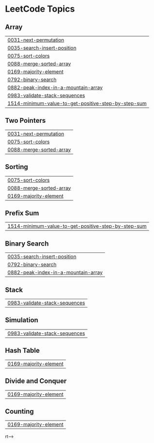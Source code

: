 

<!---LeetCode Topics Start-->
# LeetCode Topics
## Array
|  |
| ------- |
| [0031-next-permutation](https://github.com/mayankissrani/Leetcode-Questions/tree/master/0031-next-permutation) |
| [0035-search-insert-position](https://github.com/mayankissrani/Leetcode-Questions/tree/master/0035-search-insert-position) |
| [0075-sort-colors](https://github.com/mayankissrani/Leetcode-Questions/tree/master/0075-sort-colors) |
| [0088-merge-sorted-array](https://github.com/mayankissrani/Leetcode-Questions/tree/master/0088-merge-sorted-array) |
| [0169-majority-element](https://github.com/mayankissrani/Leetcode-Questions/tree/master/0169-majority-element) |
| [0792-binary-search](https://github.com/mayankissrani/Leetcode-Questions/tree/master/0792-binary-search) |
| [0882-peak-index-in-a-mountain-array](https://github.com/mayankissrani/Leetcode-Questions/tree/master/0882-peak-index-in-a-mountain-array) |
| [0983-validate-stack-sequences](https://github.com/mayankissrani/Leetcode-Questions/tree/master/0983-validate-stack-sequences) |
| [1514-minimum-value-to-get-positive-step-by-step-sum](https://github.com/mayankissrani/Leetcode-Questions/tree/master/1514-minimum-value-to-get-positive-step-by-step-sum) |
## Two Pointers
|  |
| ------- |
| [0031-next-permutation](https://github.com/mayankissrani/Leetcode-Questions/tree/master/0031-next-permutation) |
| [0075-sort-colors](https://github.com/mayankissrani/Leetcode-Questions/tree/master/0075-sort-colors) |
| [0088-merge-sorted-array](https://github.com/mayankissrani/Leetcode-Questions/tree/master/0088-merge-sorted-array) |
## Sorting
|  |
| ------- |
| [0075-sort-colors](https://github.com/mayankissrani/Leetcode-Questions/tree/master/0075-sort-colors) |
| [0088-merge-sorted-array](https://github.com/mayankissrani/Leetcode-Questions/tree/master/0088-merge-sorted-array) |
| [0169-majority-element](https://github.com/mayankissrani/Leetcode-Questions/tree/master/0169-majority-element) |
## Prefix Sum
|  |
| ------- |
| [1514-minimum-value-to-get-positive-step-by-step-sum](https://github.com/mayankissrani/Leetcode-Questions/tree/master/1514-minimum-value-to-get-positive-step-by-step-sum) |
## Binary Search
|  |
| ------- |
| [0035-search-insert-position](https://github.com/mayankissrani/Leetcode-Questions/tree/master/0035-search-insert-position) |
| [0792-binary-search](https://github.com/mayankissrani/Leetcode-Questions/tree/master/0792-binary-search) |
| [0882-peak-index-in-a-mountain-array](https://github.com/mayankissrani/Leetcode-Questions/tree/master/0882-peak-index-in-a-mountain-array) |
## Stack
|  |
| ------- |
| [0983-validate-stack-sequences](https://github.com/mayankissrani/Leetcode-Questions/tree/master/0983-validate-stack-sequences) |
## Simulation
|  |
| ------- |
| [0983-validate-stack-sequences](https://github.com/mayankissrani/Leetcode-Questions/tree/master/0983-validate-stack-sequences) |
## Hash Table
|  |
| ------- |
| [0169-majority-element](https://github.com/mayankissrani/Leetcode-Questions/tree/master/0169-majority-element) |
## Divide and Conquer
|  |
| ------- |
| [0169-majority-element](https://github.com/mayankissrani/Leetcode-Questions/tree/master/0169-majority-element) |
## Counting
|  |
| ------- |
| [0169-majority-element](https://github.com/mayankissrani/Leetcode-Questions/tree/master/0169-majority-element) |
<!---LeetCode Topics End-->rt-->
